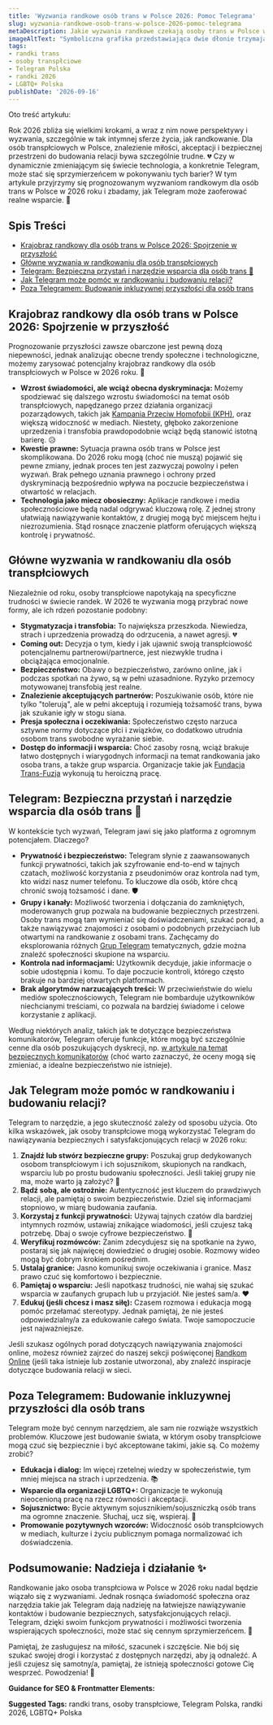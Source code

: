 ```yaml
---
title: 'Wyzwania randkowe osób trans w Polsce 2026: Pomoc Telegrama'
slug: wyzwania-randkowe-osob-trans-w-polsce-2026-pomoc-telegrama
metaDescription: Jakie wyzwania randkowe czekają osoby trans w Polsce w 2026? Odkryj, jak Telegram może pomóc w budowaniu bezpiecznych relacji i znalezieniu wsparcia.
imageAltText: "Symboliczna grafika przedstawiająca dwie dłonie trzymające smartfon z logo Telegrama, na tle flagi osób transpłciowych i zarysu Polski.\n\n    *   Anchor: \"Grup Telegram\" | Path: `/grupy`\n    *   Anchor: \"Randkom Online\" | Path: `/randki` (placeholder, if such a category exists or is planned)\n*   **Additional Suggestions:**\n    1.  Phrase: \"bezpiecznych przestrzeni\" (w sekcji o Telegramie)\n        *   Anchor Text: \"bezpiecznych przestrzeni na Telegramie\"\n        *   Target Path: `/spolecznosci` (lub inna relevantna kategoria grupująca społeczności)\n    2.  Phrase: \"Dbaj o swoje cyfrowe bezpieczeństwo\" (w sekcji o wskazówkach)\n        *   Anchor Text: \"cyfrowe bezpieczeństwo online\"\n        *   Target Path: `/bezpieczenstwo-online` (jeśli istnieje kategoria/artykuł o ogólnym bezpieczeństwie w sieci)"
tags:
- randki trans
- osoby transpłciowe
- Telegram Polska
- randki 2026
- LGBTQ+ Polska
publishDate: '2026-09-16'
---
```


Oto treść artykułu:

Rok 2026 zbliża się wielkimi krokami, a wraz z nim nowe perspektywy i wyzwania, szczególnie w tak intymnej sferze życia, jak randkowanie. Dla osób transpłciowych w Polsce, znalezienie miłości, akceptacji i bezpiecznej przestrzeni do budowania relacji bywa szczególnie trudne. 💔 Czy w dynamicznie zmieniającym się świecie technologia, a konkretnie Telegram, może stać się sprzymierzeńcem w pokonywaniu tych barier? W tym artykule przyjrzymy się prognozowanym wyzwaniom randkowym dla osób trans w Polsce w 2026 roku i zbadamy, jak Telegram może zaoferować realne wsparcie. 🤝

## Spis Treści

- [Krajobraz randkowy dla osób trans w Polsce 2026: Spojrzenie w przyszłość](#krajobraz-randkowy-dla-osob-trans-w-polsce-2026-spojrzenie-w-przyszlosc)
- [Główne wyzwania w randkowaniu dla osób transpłciowych](#glowne-wyzwania-w-randkowaniu-dla-osob-transplciowych)
- [Telegram: Bezpieczna przystań i narzędzie wsparcia dla osób trans 💌](#telegram-bezpieczna-przystan-i-narzedzie-wsparcia-dla-osob-trans-)
- [Jak Telegram może pomóc w randkowaniu i budowaniu relacji?](#jak-telegram-moze-pomoc-w-randkowaniu-i-budowaniu-relacji)
- [Poza Telegramem: Budowanie inkluzywnej przyszłości dla osób trans](#poza-telegramem-budowanie-inkluzywnej-przyszlosci-dla-osob-trans)

## Krajobraz randkowy dla osób trans w Polsce 2026: Spojrzenie w przyszłość

Prognozowanie przyszłości zawsze obarczone jest pewną dozą niepewności, jednak analizując obecne trendy społeczne i technologiczne, możemy zarysować potencjalny krajobraz randkowy dla osób transpłciowych w Polsce w 2026 roku. 🔮

*   **Wzrost świadomości, ale wciąż obecna dyskryminacja:** Możemy spodziewać się dalszego wzrostu świadomości na temat osób transpłciowych, napędzanego przez działania organizacji pozarządowych, takich jak [Kampania Przeciw Homofobii (KPH)](https://kph.org.pl/), oraz większą widoczność w mediach. Niestety, głęboko zakorzenione uprzedzenia i transfobia prawdopodobnie wciąż będą stanowić istotną barierę. 😥
*   **Kwestie prawne:** Sytuacja prawna osób trans w Polsce jest skomplikowana. Do 2026 roku mogą (choć nie muszą) pojawić się pewne zmiany, jednak proces ten jest zazwyczaj powolny i pełen wyzwań. Brak pełnego uznania prawnego i ochrony przed dyskryminacją bezpośrednio wpływa na poczucie bezpieczeństwa i otwartość w relacjach.
*   **Technologia jako miecz obosieczny:** Aplikacje randkowe i media społecznościowe będą nadal odgrywać kluczową rolę. Z jednej strony ułatwiają nawiązywanie kontaktów, z drugiej mogą być miejscem hejtu i niezrozumienia. Stąd rosnące znaczenie platform oferujących większą kontrolę i prywatność.

## Główne wyzwania w randkowaniu dla osób transpłciowych

Niezależnie od roku, osoby transpłciowe napotykają na specyficzne trudności w świecie randek. W 2026 te wyzwania mogą przybrać nowe formy, ale ich rdzeń pozostanie podobny:

*   **Stygmatyzacja i transfobia:** To największa przeszkoda. Niewiedza, strach i uprzedzenia prowadzą do odrzucenia, a nawet agresji. 💔
*   **Coming out:** Decyzja o tym, kiedy i jak ujawnić swoją transpłciowość potencjalnemu partnerowi/partnerce, jest niezwykle trudna i obciążająca emocjonalnie.
*   **Bezpieczeństwo:** Obawy o bezpieczeństwo, zarówno online, jak i podczas spotkań na żywo, są w pełni uzasadnione. Ryzyko przemocy motywowanej transfobią jest realne.
*   **Znalezienie akceptujących partnerów:** Poszukiwanie osób, które nie tylko "tolerują", ale w pełni akceptują i rozumieją tożsamość trans, bywa jak szukanie igły w stogu siana.
*   **Presja społeczna i oczekiwania:** Społeczeństwo często narzuca sztywne normy dotyczące płci i związków, co dodatkowo utrudnia osobom trans swobodne wyrażanie siebie.
*   **Dostęp do informacji i wsparcia:** Choć zasoby rosną, wciąż brakuje łatwo dostępnych i wiarygodnych informacji na temat randkowania jako osoba trans, a także grup wsparcia. Organizacje takie jak [Fundacja Trans-Fuzja](https://www.transfuzja.org/) wykonują tu heroiczną pracę.

## Telegram: Bezpieczna przystań i narzędzie wsparcia dla osób trans 💌

W kontekście tych wyzwań, Telegram jawi się jako platforma z ogromnym potencjałem. Dlaczego?

*   **Prywatność i bezpieczeństwo:** Telegram słynie z zaawansowanych funkcji prywatności, takich jak szyfrowanie end-to-end w tajnych czatach, możliwość korzystania z pseudonimów oraz kontrola nad tym, kto widzi nasz numer telefonu. To kluczowe dla osób, które chcą chronić swoją tożsamość i dane. 🛡️
*   **Grupy i kanały:** Możliwość tworzenia i dołączania do zamkniętych, moderowanych grup pozwala na budowanie bezpiecznych przestrzeni. Osoby trans mogą tam wymieniać się doświadczeniami, szukać porad, a także nawiązywać znajomości z osobami o podobnych przeżyciach lub otwartymi na randkowanie z osobami trans. Zachęcamy do eksplorowania różnych [Grup Telegram](/grupy) tematycznych, gdzie można znaleźć społeczności skupione na wsparciu.
*   **Kontrola nad informacjami:** Użytkownik decyduje, jakie informacje o sobie udostępnia i komu. To daje poczucie kontroli, którego często brakuje na bardziej otwartych platformach.
*   **Brak algorytmów narzucających treści:** W przeciwieństwie do wielu mediów społecznościowych, Telegram nie bombarduje użytkowników niechcianymi treściami, co pozwala na bardziej świadome i celowe korzystanie z aplikacji.

Według niektórych analiz, takich jak te dotyczące bezpieczeństwa komunikatorów, Telegram oferuje funkcje, które mogą być szczególnie cenne dla osób poszukujących dyskrecji, np. [w artykule na temat bezpiecznych komunikatorów](https://www.eff.org/secure-messaging-scorecard) (choć warto zaznaczyć, że oceny mogą się zmieniać, a idealne bezpieczeństwo nie istnieje).

## Jak Telegram może pomóc w randkowaniu i budowaniu relacji?

Telegram to narzędzie, a jego skuteczność zależy od sposobu użycia. Oto kilka wskazówek, jak osoby transpłciowe mogą wykorzystać Telegram do nawiązywania bezpiecznych i satysfakcjonujących relacji w 2026 roku:

1.  **Znajdź lub stwórz bezpieczne grupy:** Poszukaj grup dedykowanych osobom transpłciowym i ich sojusznikom, skupionych na randkach, wsparciu lub po prostu budowaniu społeczności. Jeśli takiej grupy nie ma, może warto ją założyć? 🤔
2.  **Bądź sobą, ale ostrożnie:** Autentyczność jest kluczem do prawdziwych relacji, ale pamiętaj o swoim bezpieczeństwie. Dziel się informacjami stopniowo, w miarę budowania zaufania.
3.  **Korzystaj z funkcji prywatności:** Używaj tajnych czatów dla bardziej intymnych rozmów, ustawiaj znikające wiadomości, jeśli czujesz taką potrzebę. Dbaj o swoje cyfrowe bezpieczeństwo. 🔐
4.  **Weryfikuj rozmówców:** Zanim zdecydujesz się na spotkanie na żywo, postaraj się jak najwięcej dowiedzieć o drugiej osobie. Rozmowy wideo mogą być dobrym krokiem pośrednim.
5.  **Ustalaj granice:** Jasno komunikuj swoje oczekiwania i granice. Masz prawo czuć się komfortowo i bezpiecznie.
6.  **Pamiętaj o wsparciu:** Jeśli napotkasz trudności, nie wahaj się szukać wsparcia w zaufanych grupach lub u przyjaciół. Nie jesteś sam/a. ❤️
7.  **Edukuj (jeśli chcesz i masz siłę):** Czasem rozmowa i edukacja mogą pomóc przełamać stereotypy. Jednak pamiętaj, że nie jesteś odpowiedzialny/a za edukowanie całego świata. Twoje samopoczucie jest najważniejsze.

Jeśli szukasz ogólnych porad dotyczących nawiązywania znajomości online, możesz również zajrzeć do naszej sekcji poświęconej [Randkom Online](/randki) (jeśli taka istnieje lub zostanie utworzona), aby znaleźć inspiracje dotyczące budowania relacji w sieci.

## Poza Telegramem: Budowanie inkluzywnej przyszłości dla osób trans

Telegram może być cennym narzędziem, ale sam nie rozwiąże wszystkich problemów. Kluczowe jest budowanie świata, w którym osoby transpłciowe mogą czuć się bezpiecznie i być akceptowane takimi, jakie są. Co możemy zrobić?

*   **Edukacja i dialog:** Im więcej rzetelnej wiedzy w społeczeństwie, tym mniej miejsca na strach i uprzedzenia. 📚
*   **Wsparcie dla organizacji LGBTQ+:** Organizacje te wykonują nieocenioną pracę na rzecz równości i akceptacji.
*   **Sojusznictwo:** Bycie aktywnym sojusznikiem/sojuszniczką osób trans ma ogromne znaczenie. Słuchaj, ucz się, wspieraj. 🤝
*   **Promowanie pozytywnych wzorców:** Widoczność osób transpłciowych w mediach, kulturze i życiu publicznym pomaga normalizować ich doświadczenia.

## Podsumowanie: Nadzieja i działanie ✨

Randkowanie jako osoba transpłciowa w Polsce w 2026 roku nadal będzie wiązało się z wyzwaniami. Jednak rosnąca świadomość społeczna oraz narzędzia takie jak Telegram dają nadzieję na łatwiejsze nawiązywanie kontaktów i budowanie bezpiecznych, satysfakcjonujących relacji. Telegram, dzięki swoim funkcjom prywatności i możliwości tworzenia wspierających społeczności, może stać się cennym sprzymierzeńcem. 💪

Pamiętaj, że zasługujesz na miłość, szacunek i szczęście. Nie bój się szukać swojej drogi i korzystać z dostępnych narzędzi, aby ją odnaleźć. A jeśli czujesz się samotny/a, pamiętaj, że istnieją społeczności gotowe Cię wesprzeć. Powodzenia! 💖

**Guidance for SEO & Frontmatter Elements:**




**Suggested Tags:**
randki trans, osoby transpłciowe, Telegram Polska, randki 2026, LGBTQ+ Polska
